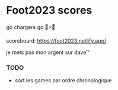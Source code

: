 # Foot2023 scores
go chargers go 🥴⚡️🥶

scoreboard: https://foot2023.netlify.app/

je mets pas mon argent sur dave™️

### TODO 
- sort les games par ordre chronologique
